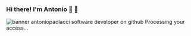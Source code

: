 ### Hi there! I'm Antonio 👋 🤘 

<img href="https://raw.githubusercontent.com/antoniopaolacci/antoniopaolacci/master/music-spinner.gif" alt="banner antoniopaolacci software developer on github">
Processing your access...


